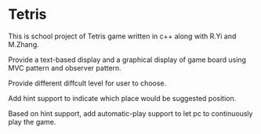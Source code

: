 # Tetris

This is school project of Tetris game written in c++ along with R.Yi and M.Zhang.

Provide a text-based display and a graphical display of game board using MVC pattern and observer pattern.

Provide different diffcult level for user to choose.

Add hint support to indicate which place would be suggested position.

Based on hint support, add automatic-play support to let pc to continuously play the game.
